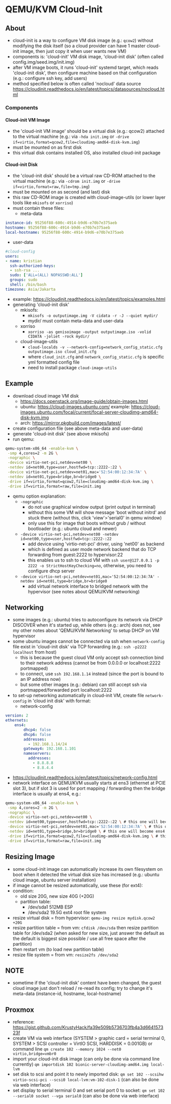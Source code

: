 # QEMU/KVM Cloud-Init

## About
- cloud-init is a way to configure VM disk image (e.g.: ```qcow2```) without modifying the disk itself (so a cloud provider can have 1 master cloud-init image, then just copy it when user wants new VM)
- components is: 'cloud-init' VM disk image, 'cloud-init disk' (often called config.img/seed.img/init.img)
- after VM image boots, it runs 'cloud-init' systemd target, which reads 'cloud-init disk', then configure machine based on that configuration (e.g.: configure ssh key, add users)
- method specified below is often called 'nocloud' data source https://cloudinit.readthedocs.io/en/latest/topics/datasources/nocloud.html

### Components

#### Cloud-init VM Image
- the 'cloud-init VM image' should be a virtual disk (e.g.: qcow2) attached to the virtual machine (e.g.: via ```-hda init.img``` or ```-drive if=virtio,format=qcow2,file=cloudimg-amd64-disk-kvm.img```)
- must be mounted on as first disk
- this virtual disk contains installed OS, also installed cloud-init package

#### Cloud-init Disk
- the 'cloud-init disk' should be a virtual raw CD-ROM attached to the virtual machine (e.g.: via ```-cdrom init.img``` or ```-drive if=virtio,format=raw,file=tmp.img```)
- must be mounted on as second (and last) disk
- this raw CD-ROM image is created with cloud-image-utils (or lower layer tools like ```mkisofs``` or ```xorriso```)
- must contain these files:
  - meta-data
```yml
instance-id: 95256f88-600c-4914-b9d6-e70b7e375aeb
hostname: 95256f88-600c-4914-b9d6-e70b7e375aeb
local-hostname: 95256f88-600c-4914-b9d6-e70b7e375aeb
```
  - user-data
```yml
#cloud-config
users:
- name: kristian
  ssh-authorized-keys:
  - ssh-rsa ...
  sudo: ['ALL=(ALL) NOPASSWD:ALL']
  groups: sudo
  shell: /bin/bash
timezone: Asia/Jakarta
```
  - example: https://cloudinit.readthedocs.io/en/latest/topics/examples.html
- generating 'cloud-init disk'
  - mkisofs: 
    - ```mkisofs -o outputimage.img -V cidata -r -J --quiet mydir/```
    - mydir/ must contain meta-data and user-data
  - xorriso
    - ```xorriso -as genisoimage -output outputimage.iso -volid CIDATA -joliet -rock mydir/```
  - cloud-image-utils
    - ```cloud-localds -v --network-config=network_config_static.cfg outputimage.iso cloud_init.cfg```
    - where ```cloud_init.cfg``` and ```network_config_static.cfg``` is specific yml formatted config file
    - need to install package ```cloud-image-utils```

## Example
- download cloud image VM disk
  - https://docs.openstack.org/image-guide/obtain-images.html
  - ubuntu: https://cloud-images.ubuntu.com/ example: https://cloud-images.ubuntu.com/focal/current/focal-server-cloudimg-amd64-disk-kvm.img
  - arch: https://mirror.pkgbuild.com/images/latest/
- create configuration file (see above meta-data and user-data)
- generate 'cloud-init disk' (see above mkisofs)
- run qemu:
```bash
qemu-system-x86_64 -enable-kvm \
 -smp 4,cores=2 -m 2G \
 -nographic \
 -device virtio-net-pci,netdev=net00 \
 -netdev id=net00,type=user,hostfwd=tcp::2222-:22 \
 -device virtio-net-pci,netdev=net01,mac='52:54:00:12:34:7A' \
 -netdev id=net01,type=bridge,br=bridge0 \
 -drive if=virtio,format=qcow2,file=cloudimg-amd64-disk-kvm.img \
 -drive if=virtio,format=raw,file=init.img
```
- qemu option explanation:
  - ```-nographic```
    - do not use graphical window output (print output in terminal)
    - without this some VM will show message 'boot without initrd' and stuck there (without this, click 'view'>'serial0' in qemu window)
    - only use this for image that boots without grub / without bootloader (e.g.: ubuntu cloud and newer)
  - ```-device virtio-net-pci,netdev=net00 -netdev id=net00,type=user,hostfwd=tcp::2222-:22```
    - add device using 'virtio-net-pci' driver, using 'net00' as backend
    - which is defined as user mode network backend that do TCP forwarding from guest:2222 to hypervisor:22
    - this enables us to ssh to cloud VM with ```ssh user@127.0.0.1 -p 2222 -o StrictHostKeyChecking=no```, otherwise, you need to configure dhcp server
  - ```-device virtio-net-pci,netdev=net01,mac='52:54:00:12:34:7A' -netdev id=net01,type=bridge,br=bridge0```
    - add virtual network interface to bridged network with the hypervisor (see notes about QEMU/KVM networking)

## Networking
- some images (e.g.: ubuntu) tries to autoconfigure its network via DHCP DISCOVER when it's started up, while others (e.g.: arch) does not, see my other notes about 'QEMU/KVM Networking' to setup DHCP on VM hypervisor
- some ubuntu images cannot be connected via ssh when ```network-config``` file exist in 'cloud-init disk' via TCP forwarding (e.g.: ```ssh -p2222 localhost``` from host)
  - this is because the guest cloud VM only accept ssh connection bind to their network address (cannot be from 0.0.0.0 or localhost:2222 portmapped)
  - to connect, use ```ssh 192.168.1.14``` instead (since the port is bound to an IP address now)
  - but some other images (e.g.: debian) can still accept ssh via portmapped/forwarded port localhost:2222
- to set-up networking automatically in cloud-init VM, create file ```network-config``` in 'cloud init disk' with format:
  - network-config
```yml
version: 2
ethernets:
    ens4:
        dhcp4: false
        dhcp6: false
        addresses:
          - 192.168.1.14/24
        gateway4: 192.168.1.101
        nameservers:
          addresses:
            - 8.8.8.8
            - 8.8.4.4
```
  - https://cloudinit.readthedocs.io/en/latest/topics/network-config.html
  - network interface on QEMU/KVM usually starts at ens3 (ethernet at PCIE slot 3), but if slot 3 is used for port mapping / forwarding then the bridge interface is usually at ens4, e.g.:
```bash
qemu-system-x86_64 -enable-kvm \
 -smp 4,cores=2 -m 2G \
 -nographic \
 -device virtio-net-pci,netdev=net00 \
 -netdev id=net00,type=user,hostfwd=tcp::2222-:22 \ # this one will become ens3 \
 -device virtio-net-pci,netdev=net01,mac='52:54:00:12:34:7A' \ # this one will become ens3 \
 -netdev id=net01,type=bridge,br=bridge0 \ # this one will become ens4 \
 -drive if=virtio,format=qcow2,file=cloudimg-amd64-disk-kvm.img \ # this one will become ens4 \
 -drive if=virtio,format=raw,file=init.img
```

## Resizing Image
- some cloud-init image can automatically increase its own filesystem on boot when it detected the virtual disk size has increased (e.g.: ubuntu cloud image, ubuntu server installation)
- if image cannot be resized automatically, use these (for ext4):
- condition:
  - old size 20G, new size 40G (+20G)
  - partition table:
    - /dev/sda1 512MB ESP
    - /dev/sda2 19.5G ext4 root file system
- resize virtual disk = from hypervisor: ```qemu-img resize mydisk.qcow2 +20G```
- resize partition table = from vm: ```cfdisk /dev/sda``` then resize partition table for /dev/sda2 (when asked for new size, just answer the default as the default is biggest size possible / use all free space after the partition)
- then restart vm (to load new partition table)
- resize file system = from vm: ```resize2fs /dev/sda2```

## NOTE
- sometime if the 'cloud-init disk' content have been changed, the guest cloud image just don't reload / re-read its config; try to change it's meta-data (instance-id, hostname, local-hostname)

## Proxmox
- reference: https://gist.github.com/KrustyHack/fa39e509b5736703fb4a3d664157323f
- create VM via web interface (SYSTEM > graphic card = serial terminal 0, SYSTEM > SCSI controller = VirtIO SCSI, HARDDISK = 0.001GB) or command line ```qm create 102 --memory 1024 --net0 virtio,bridge=vmbr0```
- import your cloud-init disk image (can only be done via command line currently) ```qm importdisk 102 bionic-server-cloudimg-amd64.img local-lvm```
- set disk to scsi and point it to newly imported disk: ```qm set 102 --scsihw virtio-scsi-pci --scsi0 local-lvm:vm-102-disk-1``` (can also be done via web interface)
- set display to serial terminal 0 and set serial port 0 to socket: ```qm set 102 --serial0 socket --vga serial0``` (can also be done via web interface)
